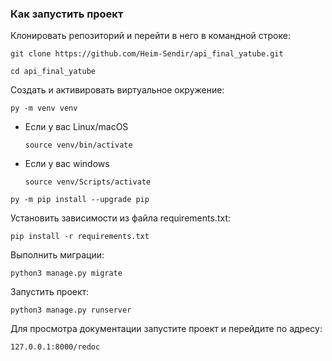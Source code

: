 ### Как запустить проект

Клонировать репозиторий и перейти в него в командной строке:

```
git clone https://github.com/Heim-Sendir/api_final_yatube.git
```

```
cd api_final_yatube
```

Создать и активировать виртуальное окружение:

```
py -m venv venv
```

* Если у вас Linux/macOS
    ```
    source venv/bin/activate
    ```

* Если у вас windows
    ```
    source venv/Scripts/activate
    ```

```
py -m pip install --upgrade pip
```

Установить зависимости из файла requirements.txt:

```
pip install -r requirements.txt
```

Выполнить миграции:

```
python3 manage.py migrate
```

Запустить проект:

```
python3 manage.py runserver
```

Для просмотра документации запустите проект и перейдите по адресу:
```
127.0.0.1:8000/redoc
```